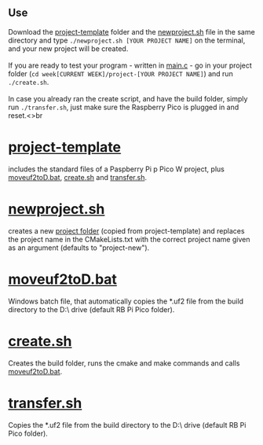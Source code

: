 ## Use
Download the [project-template](https://github.com/mozessara/rbpico-scripts/tree/main/project-template) folder and the [newproject.sh](https://github.com/mozessara/rbpico-scripts/blob/main/newproject.sh) file in the same directory and type `./newproject.sh [YOUR PROJECT NAME]` on the terminal, and your new project will be created. <br>
<br>
If you are ready to test your program - written in [main.c](https://github.com/mozessara/rbpico-scripts/blob/main/project-template/main.c) - go in your project folder (`cd week[CURRENT WEEK]/project-[YOUR PROJECT NAME]`) and run `./create.sh`.<br>
<br>
In case you already ran the create script, and have the build folder, simply run `./transfer.sh`, just make sure the Raspberry Pico is plugged in and reset.<>br
# [project-template](https://github.com/mozessara/rbpico-scripts/tree/main/project-template)
includes the standard files of a Paspberry Pi p Pico W project, plus [moveuf2toD.bat](https://github.com/mozessara/rbpico-scripts/blob/main/project-template/moveuf2toD.bat), [create.sh](https://github.com/mozessara/rbpico-scripts/blob/main/project-template/create.sh) and [transfer.sh](https://github.com/mozessara/rbpico-scripts/blob/main/project-template/transfer.sh).

# [newproject.sh](https://github.com/mozessara/rbpico-scripts/blob/main/newproject.sh)
creates a new [project folder](https://github.com/mozessara/rbpico-scripts/tree/main/project-template) (copied from project-template) and replaces the project name in the CMakeLists.txt with the correct project name given as an argument (defaults to "project-new").

# [moveuf2toD.bat](https://github.com/mozessara/rbpico-scripts/blob/main/project-template/moveuf2toD.bat)
Windows batch file, that automatically copies the *.uf2 file from the build directory to the D:\ drive (default RB Pi Pico folder).

# [create.sh](https://github.com/mozessara/rbpico-scripts/blob/main/project-template/create.sh)
Creates the build folder, runs the cmake and make commands and calls [moveuf2toD.bat](https://github.com/mozessara/rbpico-scripts/blob/main/project-template/moveuf2toD.bat).

# [transfer.sh](https://github.com/mozessara/rbpico-scripts/blob/main/project-template/transfer.sh)
Copies the *.uf2 file from the build directory to the D:\ drive (default RB Pi Pico folder).
